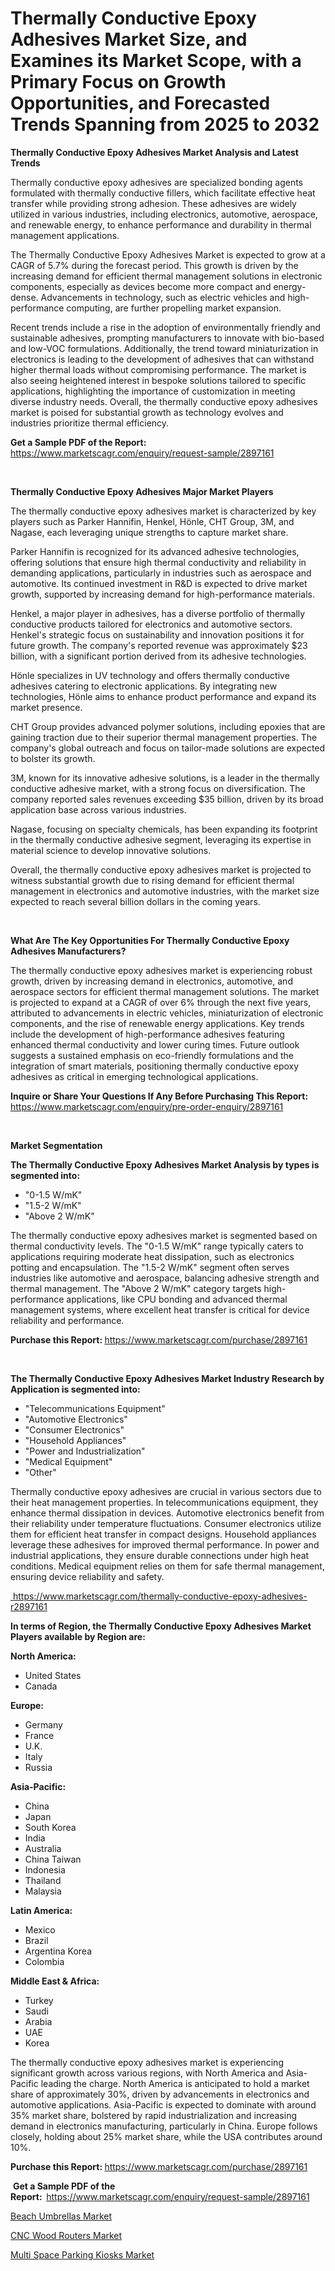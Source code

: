 <p><h1>Thermally Conductive Epoxy Adhesives Market Size, and Examines its Market Scope, with a Primary Focus on Growth Opportunities, and Forecasted Trends Spanning from 2025 to 2032</h1></p><p><strong>Thermally Conductive Epoxy Adhesives Market Analysis and Latest Trends</strong></p>
<p><p>Thermally conductive epoxy adhesives are specialized bonding agents formulated with thermally conductive fillers, which facilitate effective heat transfer while providing strong adhesion. These adhesives are widely utilized in various industries, including electronics, automotive, aerospace, and renewable energy, to enhance performance and durability in thermal management applications.</p><p>The Thermally Conductive Epoxy Adhesives Market is expected to grow at a CAGR of 5.7% during the forecast period. This growth is driven by the increasing demand for efficient thermal management solutions in electronic components, especially as devices become more compact and energy-dense. Advancements in technology, such as electric vehicles and high-performance computing, are further propelling market expansion.</p><p>Recent trends include a rise in the adoption of environmentally friendly and sustainable adhesives, prompting manufacturers to innovate with bio-based and low-VOC formulations. Additionally, the trend toward miniaturization in electronics is leading to the development of adhesives that can withstand higher thermal loads without compromising performance. The market is also seeing heightened interest in bespoke solutions tailored to specific applications, highlighting the importance of customization in meeting diverse industry needs. Overall, the thermally conductive epoxy adhesives market is poised for substantial growth as technology evolves and industries prioritize thermal efficiency.</p></p>
<p><strong>Get a Sample PDF of the Report:&nbsp;</strong> <a href="https://www.marketscagr.com/enquiry/request-sample/2897161?utm_campaign=1902&utm_medium=2&utm_source=Github&utm_content=ia&utm_term=15032025&utm_id=thermally-conductive-epoxy-adhesives">https://www.marketscagr.com/enquiry/request-sample/2897161</a></p>
<p>&nbsp;</p>
<p><strong>Thermally Conductive Epoxy Adhesives Major Market Players</strong></p>
<p><p>The thermally conductive epoxy adhesives market is characterized by key players such as Parker Hannifin, Henkel, Hönle, CHT Group, 3M, and Nagase, each leveraging unique strengths to capture market share.</p><p>Parker Hannifin is recognized for its advanced adhesive technologies, offering solutions that ensure high thermal conductivity and reliability in demanding applications, particularly in industries such as aerospace and automotive. Its continued investment in R&D is expected to drive market growth, supported by increasing demand for high-performance materials.</p><p>Henkel, a major player in adhesives, has a diverse portfolio of thermally conductive products tailored for electronics and automotive sectors. Henkel's strategic focus on sustainability and innovation positions it for future growth. The company's reported revenue was approximately $23 billion, with a significant portion derived from its adhesive technologies.</p><p>Hönle specializes in UV technology and offers thermally conductive adhesives catering to electronic applications. By integrating new technologies, Hönle aims to enhance product performance and expand its market presence.</p><p>CHT Group provides advanced polymer solutions, including epoxies that are gaining traction due to their superior thermal management properties. The company's global outreach and focus on tailor-made solutions are expected to bolster its growth.</p><p>3M, known for its innovative adhesive solutions, is a leader in the thermally conductive adhesive market, with a strong focus on diversification. The company reported sales revenues exceeding $35 billion, driven by its broad application base across various industries.</p><p>Nagase, focusing on specialty chemicals, has been expanding its footprint in the thermally conductive adhesive segment, leveraging its expertise in material science to develop innovative solutions.</p><p>Overall, the thermally conductive epoxy adhesives market is projected to witness substantial growth due to rising demand for efficient thermal management in electronics and automotive industries, with the market size expected to reach several billion dollars in the coming years.</p></p>
<p>&nbsp;</p>
<p><strong>What Are The Key Opportunities For Thermally Conductive Epoxy Adhesives Manufacturers?</strong></p>
<p><p>The thermally conductive epoxy adhesives market is experiencing robust growth, driven by increasing demand in electronics, automotive, and aerospace sectors for efficient thermal management solutions. The market is projected to expand at a CAGR of over 6% through the next five years, attributed to advancements in electric vehicles, miniaturization of electronic components, and the rise of renewable energy applications. Key trends include the development of high-performance adhesives featuring enhanced thermal conductivity and lower curing times. Future outlook suggests a sustained emphasis on eco-friendly formulations and the integration of smart materials, positioning thermally conductive epoxy adhesives as critical in emerging technological applications.</p></p>
<p><strong>Inquire or Share Your Questions If Any Before Purchasing This Report:</strong> <a href="https://www.marketscagr.com/enquiry/pre-order-enquiry/2897161?utm_campaign=1902&utm_medium=2&utm_source=Github&utm_content=ia&utm_term=15032025&utm_id=thermally-conductive-epoxy-adhesives">https://www.marketscagr.com/enquiry/pre-order-enquiry/2897161</a></p>
<p>&nbsp;</p>
<p><strong>Market Segmentation</strong></p>
<p><strong>The Thermally Conductive Epoxy Adhesives Market Analysis by types is segmented into:</strong></p>
<p><ul><li>"0-1.5 W/mK"</li><li>"1.5-2 W/mK"</li><li>"Above 2 W/mK"</li></ul></p>
<p><p>The thermally conductive epoxy adhesives market is segmented based on thermal conductivity levels. The "0-1.5 W/mK" range typically caters to applications requiring moderate heat dissipation, such as electronics potting and encapsulation. The "1.5-2 W/mK" segment often serves industries like automotive and aerospace, balancing adhesive strength and thermal management. The "Above 2 W/mK" category targets high-performance applications, like CPU bonding and advanced thermal management systems, where excellent heat transfer is critical for device reliability and performance.</p></p>
<p><strong>Purchase this Report:&nbsp;</strong><a href="https://www.marketscagr.com/purchase/2897161?utm_campaign=1902&utm_medium=2&utm_source=Github&utm_content=ia&utm_term=15032025&utm_id=thermally-conductive-epoxy-adhesives">https://www.marketscagr.com/purchase/2897161</a></p>
<p>&nbsp;</p>
<p><strong>The Thermally Conductive Epoxy Adhesives Market Industry Research by Application is segmented into:</strong></p>
<p><ul><li>"Telecommunications Equipment"</li><li>"Automotive Electronics"</li><li>"Consumer Electronics"</li><li>"Household Appliances"</li><li>"Power and Industrialization"</li><li>"Medical Equipment"</li><li>"Other"</li></ul></p>
<p><p>Thermally conductive epoxy adhesives are crucial in various sectors due to their heat management properties. In telecommunications equipment, they enhance thermal dissipation in devices. Automotive electronics benefit from their reliability under temperature fluctuations. Consumer electronics utilize them for efficient heat transfer in compact designs. Household appliances leverage these adhesives for improved thermal performance. In power and industrial applications, they ensure durable connections under high heat conditions. Medical equipment relies on them for safe thermal management, ensuring device reliability and safety.</p></p>
<p><a href="https://www.marketscagr.com/thermally-conductive-epoxy-adhesives-r2897161?utm_campaign=1902&utm_medium=2&utm_source=Github&utm_content=ia&utm_term=15032025&utm_id=thermally-conductive-epoxy-adhesives">&nbsp;https://www.marketscagr.com/thermally-conductive-epoxy-adhesives-r2897161</a></p>
<p><strong>In terms of Region, the Thermally Conductive Epoxy Adhesives Market Players available by Region are:</strong></p>
<p>
    <p> <strong> North America: </strong>
        <ul>
            <li>United States</li>
            <li>Canada</li>
        </ul>
        </p> 
    <p> <strong> Europe: </strong>
        <ul>
            <li>Germany</li>
            <li>France</li>
            <li>U.K.</li>
            <li>Italy</li>
            <li>Russia</li>
        </ul>
        </p> 
    <p> <strong> Asia-Pacific: </strong>
        <ul>
            <li>China</li>
            <li>Japan</li>
            <li>South Korea</li>
            <li>India</li>
            <li>Australia</li>
            <li>China Taiwan</li>
            <li>Indonesia</li>
            <li>Thailand</li>
            <li>Malaysia</li>
        </ul>
        </p> 
    <p> <strong> Latin America: </strong>
        <ul>
            <li>Mexico</li>
            <li>Brazil</li>
            <li>Argentina Korea</li>
            <li>Colombia</li>
        </ul>
        </p> 
    <p> <strong> Middle East & Africa: </strong>
        <ul>
            <li>Turkey</li>
            <li>Saudi</li>
            <li>Arabia</li>
            <li>UAE</li>
            <li>Korea</li>
        </ul>
    </p>
    </p>
<p><p>The thermally conductive epoxy adhesives market is experiencing significant growth across various regions, with North America and Asia-Pacific leading the charge. North America is anticipated to hold a market share of approximately 30%, driven by advancements in electronics and automotive applications. Asia-Pacific is expected to dominate with around 35% market share, bolstered by rapid industrialization and increasing demand in electronics manufacturing, particularly in China. Europe follows closely, holding about 25% market share, while the USA contributes around 10%.</p></p>
<p><strong>Purchase this Report: </strong><a href="https://www.marketscagr.com/purchase/2897161?utm_campaign=1902&utm_medium=2&utm_source=Github&utm_content=ia&utm_term=15032025&utm_id=thermally-conductive-epoxy-adhesives">https://www.marketscagr.com/purchase/2897161</a></p>
<p>&nbsp;<strong>Get a Sample PDF of the Report:&nbsp;&nbsp;</strong><a href="https://www.marketscagr.com/enquiry/request-sample/2897161?utm_campaign=1902&utm_medium=2&utm_source=Github&utm_content=ia&utm_term=15032025&utm_id=thermally-conductive-epoxy-adhesives">https://www.marketscagr.com/enquiry/request-sample/2897161</a></p>
<p><strong></strong></p>
<p><p><a href="https://github.com/rahu1506/Market-Research-Report-List-7/blob/main/beach-umbrellas-market.md?utm_campaign=1902&utm_medium=2&utm_source=Github&utm_content=ia&utm_term=15032025&utm_id=thermally-conductive-epoxy-adhesives">Beach Umbrellas Market</a></p><p><a href="https://github.com/FassouRP/Market-Research-Report-List-7/blob/main/cnc-wood-routers-market.md?utm_campaign=1902&utm_medium=2&utm_source=Github&utm_content=ia&utm_term=15032025&utm_id=thermally-conductive-epoxy-adhesives">CNC Wood Routers Market</a></p><p><a href="https://github.com/zeraikulkawb/Market-Research-Report-List-1/blob/main/multi-space-parking-kiosks-market.md?utm_campaign=1902&utm_medium=2&utm_source=Github&utm_content=ia&utm_term=15032025&utm_id=thermally-conductive-epoxy-adhesives">Multi Space Parking Kiosks Market</a></p></p>